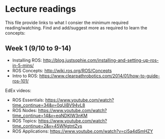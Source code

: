 # Lecture readings

This file provide links to what I consier the minimum required reading/watching. Find and add/suggest more as required to learn the concepts:

## Week 1 (9/10 to 9-14)

 - Installing ROS: http://blog.justsophie.com/installing-and-setting-up-ros-in-5-mins/
 - ROS Concepts: http://wiki.ros.org/ROS/Concepts
 - Intro to ROS: https://www.clearpathrobotics.com/2014/01/how-to-guide-ros-101/

EdEx videos:
 - ROS Essentials: https://www.youtube.com/watch?time_continue=34&v=0qUiBV94vL8
 - ROS Nodes: https://www.youtube.com/watch?time_continue=14&v=eqNDKlW3nKM
 - ROS Topics: https://www.youtube.com/watch?time_continue=2&v=45WNgtntZys
 - ROS Applications: https://www.youtube.com/watch?v=ci5a4dSmHZY
